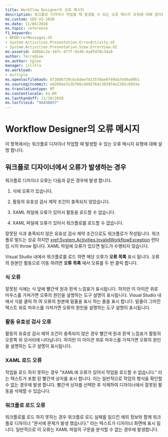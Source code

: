 ```yaml
---
title: Workflow Designer의 오류 메시지
description: 워크플로 디자이너 작업할 때 발생할 수 있는 오류 메시지 유형에 대해 알아봅니다.
ms.custom: SEO-VS-2020
ms.date: 11/04/2016
ms.topic: reference
f1_keywords:
- WFDErrorMessages.UI
- System.Activities.Presentation.ErrorActivity.UI
- System.Activities.Presentation.View.ErrorView.UI
ms.assetid: 4d8bbc2e-34fc-477f-9140-4adfd70c34a0
author: TerryGLee
ms.author: tglee
manager: jillfra
ms.workload:
- multiple
ms.openlocfilehash: 8f3886739cbc6deefd13570ae0f49da7e89ad9b1
ms.sourcegitcommit: ed26b6e313b766c4d92764c303954e2385c6693e
ms.translationtype: MT
ms.contentlocale: ko-KR
ms.lasthandoff: 11/10/2020
ms.locfileid: "94438037"
---
```

# <a name="error-messages-in-workflow-designer"></a>Workflow Designer의 오류 메시지

이 항목에서는 워크플로 디자이너 작업할 때 발생할 수 있는 오류 메시지 유형에 대해 설명 합니다.

## <a name="situations-in-which-errors-in-the-workflow-designer-occur"></a>워크플로 디자이너에서 오류가 발생하는 경우

워크플로 디자이너 오류는 다음과 같은 경우에 발생 합니다.

1. 식에 오류가 있습니다.

2. 활동의 유효성 검사 제약 조건이 충족되지 않았습니다.

3. XAML 파일에 오류가 있어서 활동을 로드할 수 없습니다.

4. XAML 파일에 오류가 있어서 워크플로를 로드할 수 없습니다.

잘못된 식과 충족되지 않은 유효성 검사 제약 조건으로도 워크플로가 작성됩니다. 워크플로 빌드는 성공 하지만 <xref:System.Activities.InvalidWorkflowException> 런타임 시이 throw 됩니다. XAML 파일에 오류가 있으면 빌드가 수행되지 않습니다.

Visual Studio 내에서 워크플로를 로드 하면 해당 오류가 **오류 목록** 표시 됩니다. 오류의 원본인 활동으로 이동 하려면 **오류 목록** 에서 오류를 두 번 클릭 합니다.

### <a name="expression-errors"></a>식 오류
 잘못된 식에는 식 앞에 빨간색 원과 흰색 느낌표가 표시됩니다. 하지만 이 아이콘 위로 마우스를 가져가면 오류의 원인을 설명하는 도구 설명이 표시됩니다. Visual Studio 내에서 식을 클릭 하 여 오류의 원본에 밑줄을 표시 하는 줄을 표시 합니다. 밑줄이 그어진 텍스트 위로 마우스를 가져가면 오류의 원인을 설명하는 도구 설명이 표시됩니다.

### <a name="activity-validation-errors"></a>활동 유효성 검사 오류
 활동의 유효성 검사 제약 조건이 충족되지 않은 경우 빨간색 원과 흰색 느낌표가 활동의 오른쪽 위 모서리에 나타납니다. 하지만 이 아이콘 위로 마우스를 가져가면 오류의 원인을 설명하는 도구 설명이 표시됩니다.

### <a name="xaml-load-errors"></a>XAML 로드 오류
 작업을 로드 하지 못하는 경우 "XAML에 오류가 있어서 작업을 로드할 수 없습니다." 라는 텍스트가 포함 된 빨간색 상자를 표시 합니다. 이는 일반적으로 작업의 형식을 확인할 수 없는 경우에 발생 합니다. 빨간색 상자를 선택한 후 삭제하여 디자이너에서 잘못된 활동을 삭제할 수 있습니다.

### <a name="workflow-load-errors"></a>워크플로 로드 오류
 워크플로를 로드 하지 못하는 경우 워크플로 로드 실패를 일으킨 예외 정보와 함께 워크플로 디자이너 "문서에 문제가 발생 했습니다." 라는 텍스트가 디자이너 화면에 표시 됩니다. 일반적으로 이 오류는 XAML 파일의 구문을 분석할 수 없는 경우에 발생합니다.
